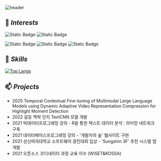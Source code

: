 ![header](https://capsule-render.vercel.app/api?type=waving&color=timeGradient&text=Semi_Kwon's%20GitHub%&animation=twinkling&fontSize=35&fontAlignY=50&fontAlign=76&height=250)


## 🌱 *Interests*
![Static Badge](https://img.shields.io/badge/AI-%23FF0000)
![Static Badge](https://img.shields.io/badge/Deep_Learning-%23FFA500)

![Static Badge](https://img.shields.io/badge/NLP-%23006400)
![Static Badge](https://img.shields.io/badge/Computer_Vison-%230000FF)
![Static Badge](https://img.shields.io/badge/Multi_Modal-%234B0082)

## 💬 *Skills*
[![Top Langs](https://github-readme-stats.vercel.app/api/top-langs/?username=SemiKwon&layout=compact)](https://github.com/delay-100/github-readme-stats)

## 📫 *Projects*
* 2025 Temporal Contextual Fine-tuning of Multimodal Large Language Models using Dynamic Adaptive Video Representation Compression for Highlight Moment Detection
* 2022 갈등 맥락 인지 TextCNN 모델 개발
* 2021 빅데이터프로그래밍 강의 - R을 통한 텍스트 데이터 분석 : 의미망 네트워크 구축
* 2021 데이터베이스프로그래밍 강의 - '개발자의 숲' 웹사이트 구현 
* 2021 성신여자대학교 소프트웨어 경진대회 입상 - 'Sungshin 3F' 추천 시스템 앱 개발
* 2021 오픈소스 코디네이터 과정 교육 이수 (WISET&KOSSA)


<!--
**SemiKwon/SemiKwon** is a ✨ _special_ ✨ repository because its `README.md` (this file) appears on your GitHub profile.

Here are some ideas to get you started:

- 🔭 I’m currently working on ...
- 🌱 I’m currently learning ...
- 👯 I’m looking to collaborate on ...
- 🤔 I’m looking for help with ...
- 💬 Ask me about ...
- 📫 How to reach me: ...
- 😄 Pronouns: ...
- ⚡ Fun fact: ...
-->
